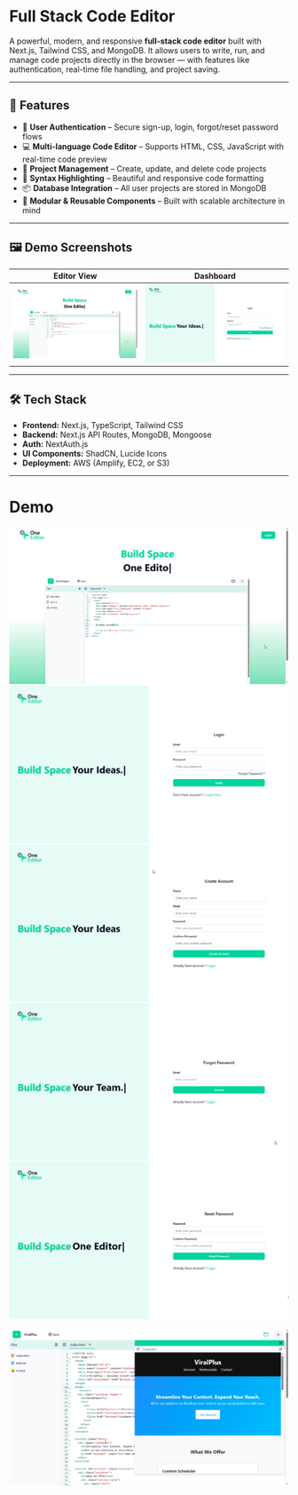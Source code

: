 #  Full Stack Code Editor

A powerful, modern, and responsive **full-stack code editor** built with Next.js,
Tailwind CSS, and MongoDB. It allows users to write, run, and manage code projects directly
in the browser — with features like authentication, 
real-time file handling, and project saving.

---

## 🚀 Features

- 🔐 **User Authentication** – Secure sign-up, login, forgot/reset password flows
- 💻 **Multi-language Code Editor** – Supports HTML, CSS, JavaScript with real-time code preview
- 📁 **Project Management** – Create, update, and delete code projects
- 🧠 **Syntax Highlighting** – Beautiful and responsive code formatting
- 📦 **Database Integration** – All user projects are stored in MongoDB
- 🧩 **Modular & Reusable Components** – Built with scalable architecture in mind

---

## 🖼 Demo Screenshots

| Editor View | Dashboard |
|-------------|-----------|
| ![Editor Screenshot](demo/1.png) | ![Dashboard Screenshot](demo/2.png) |



---

## 🛠️ Tech Stack

- **Frontend:** Next.js, TypeScript, Tailwind CSS
- **Backend:** Next.js API Routes, MongoDB, Mongoose
- **Auth:** NextAuth.js
- **UI Components:** ShadCN, Lucide Icons
- **Deployment:** AWS (Amplify, EC2, or S3)

---





# Demo 
![Alt text](/demo/1.png?raw=true "demo1")
![Alt text](/demo/2.png?raw=true "demo2")
![Alt text](/demo/3.png?raw=true "demo3")
![Alt text](/demo/4.png?raw=true "demo4")
![Alt text](/demo/5.png?raw=true "demo5")

![Alt text](/demo/8.png?raw=true "demo8")



 
